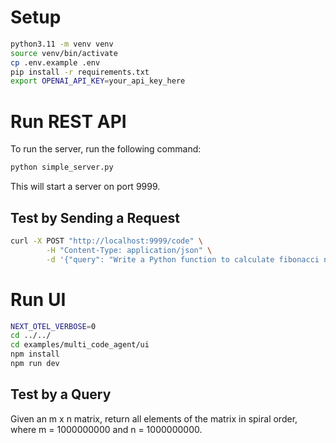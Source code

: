 # Setup

```bash
python3.11 -m venv venv
source venv/bin/activate
cp .env.example .env
pip install -r requirements.txt
export OPENAI_API_KEY=your_api_key_here
```

# Run REST API

To run the server, run the following command:

```bash
python simple_server.py
```

This will start a server on port 9999.

## Test by Sending a Request

```bash
curl -X POST "http://localhost:9999/code" \
        -H "Content-Type: application/json" \
        -d '{"query": "Write a Python function to calculate fibonacci numbers"}'
```

# Run UI

```bash
NEXT_OTEL_VERBOSE=0
cd ../../
cd examples/multi_code_agent/ui
npm install
npm run dev
```

## Test by a Query

Given an m x n matrix, return all elements of the matrix in spiral order, where m = 1000000000 and n = 1000000000.
